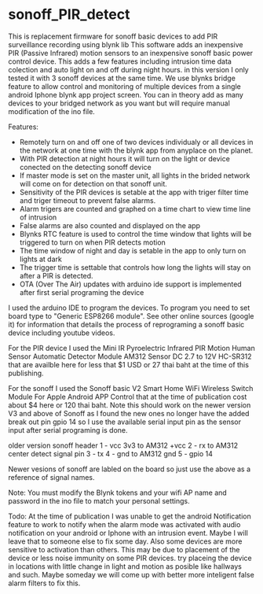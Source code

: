 # sonoff_PIR_detect
This is replacement firmware for  sonoff basic devices to add PIR surveillance recording using blynk lib
This software adds an inexpensive PIR (Passive Infrared) motion sensors to an inexpensive sonoff basic power control device.
This adds a few features including intrusion time data colection and auto light on and off during night hours.
in this version I only tested it with 3 sonoff devices at the same time.  We use blynks bridge feature to allow control and monitoring of multiple devices from a single android Iphone blynk app project screen.  You can in theory add as many devices to your bridged network as you want but will require manual modification of the ino file.

Features:
* Remotely turn on and off one of two devices individualy or all devices in the network at one time with the blynk app from anyplace on the planet.
* With PIR detection at night hours it will turn on the light or device conected on the detecting sonoff device 
* If master mode is set on the master unit, all lights in the brided network will come on for detection on that sonoff unit.
* Sensitivity of the PIR devices is setable at the app with triger filter time and triger timeout to prevent false alarms.
* Alarm trigers are counted and graphed on a time chart to view time line of intrusion
* False alarms are also counted and displayed on the app
* Blynks RTC feature is used to control the time window that lights will be triggered to turn on when PIR detects motion
* The time window of night and day is setable in the app to only turn on lights at dark
* The trigger time is settable that controls how long the lights will stay on after a PIR is detected.
* OTA (Over The Air) updates with arduino ide support is implemented after first serial programing the device

I used the arduino IDE to program the devices. To program you need to set board type to "Generic ESP8266 module". See other online sources (google it) for information that details the process of reprograming a sonoff basic device including youtube videos.

For the PIR device I used the Mini IR Pyroelectric Infrared PIR Motion Human Sensor Automatic Detector Module AM312 Sensor DC 2.7 to 12V HC-SR312 that are availble here for less that $1 USD or 27 thai baht at the time of this publishing.

For the sonoff I used the Sonoff basic V2 Smart Home WiFi Wireless Switch Module For Apple Android APP Control that at the time of publication cost about $4 here or 120 thai baht.  Note this should work on the newer version V3 and above of Sonoff as I found the new ones no longer have the added break out pin gpio 14 so I use the available serial input pin as the sensor input after serial programing is done.

 older version sonoff header
   1 - vcc 3v3   to AM312 +vcc
   2 - rx        to AM312 center detect signal pin
   3 - tx
   4 - gnd       to AM312 gnd 
   5 - gpio 14
   
   Newer vesions of sonoff are labled on the board so just use the above as a reference of signal names.
   
   Note: You must modify the Blynk tokens and your wifi AP name and password in the ino file to match your personal settings.
   
   Todo: At the time of publication I was unable to get the android Notification feature to work to notify when the alarm mode was activated with audio notification on your android or Iphone with an intrusion event.  Maybe I will leave that to someone else to fix some day.
   Also some devices are more sensitive to activation than others.  This may be due to placement of the device or less noise immunity on some PIR devices.  try placeing the device in locations with little change in light and motion as posible like hallways and such.  Maybe someday we will come up with better more inteligent false alarm filters to fix this.

